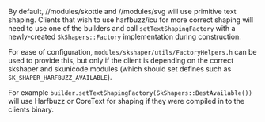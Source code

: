By default, //modules/skottie and //modules/svg will use primitive text shaping.
Clients that wish to use harfbuzz/icu for more correct shaping will need to
use one of the builders and call `setTextShapingFactory` with a newly-created
`SkShapers::Factory` implementation during construction.

For ease of configuration, `modules/skshaper/utils/FactoryHelpers.h` can be used
to provide this, but only if the client is depending on the correct skshaper
and skunicode modules (which should set defines such as `SK_SHAPER_HARFBUZZ_AVAILABLE`).

For example `builder.setTextShapingFactory(SkShapers::BestAvailable())` will use
Harfbuzz or CoreText for shaping if they were compiled in to the clients binary.